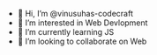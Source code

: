- 👋 Hi, I’m @vinusuhas-codecraft
- 👀 I’m interested in Web Devlopment
- 🌱 I’m currently learning JS
- 💞️ I’m looking to collaborate on Web

<!---
vinusuhas-codecraft/vinusuhas-codecraft is a ✨ special ✨ repository because its `README.md` (this file) appears on your GitHub profile.
- 📫 How to reach me ...
You can click the Preview link to take a look at your changes.
--->
